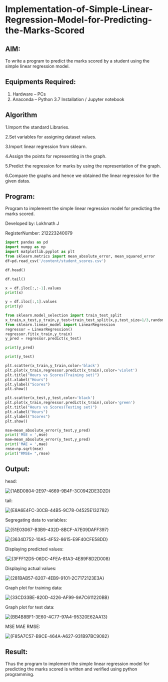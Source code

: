 # Implementation-of-Simple-Linear-Regression-Model-for-Predicting-the-Marks-Scored

## AIM:
To write a program to predict the marks scored by a student using the simple linear regression model.

## Equipments Required:
1. Hardware – PCs
2. Anaconda – Python 3.7 Installation / Jupyter notebook

## Algorithm
1.Import the standard Libraries.

2.Set variables for assigning dataset values.

3.Import linear regression from sklearn.

4.Assign the points for representing in the graph.

5.Predict the regression for marks by using the representation of the graph.

6.Compare the graphs and hence we obtained the linear regression for the given datas.

## Program:

Program to implement the simple linear regression model for predicting the marks scored.

Developed by: Lokhnath J

RegisterNumber: 212223240079

```python
import pandas as pd
import numpy as np
import matplotlib.pyplot as plt
from sklearn.metrics import mean_absolute_error, mean_squared_error
df=pd.read_csv('/content/student_scores.csv')

df.head()

df.tail()

x = df.iloc[:,:-1].values
print(x)

y = df.iloc[:,1].values
print(y)

from sklearn.model_selection import train_test_split
x_train,x_test,y_train,y_test=train_test_split(x,y,test_size=1/3,random_state=0)
from sklearn.linear_model import LinearRegression
regressor = LinearRegression()
regressor.fit(x_train,y_train)
y_pred = regressor.predict(x_test)

print(y_pred)

print(y_test)

plt.scatter(x_train,y_train,color='black')
plt.plot(x_train,regressor.predict(x_train),color='violet')
plt.title("Hours vs Scores(Training set)")
plt.xlabel("Hours")
plt.ylabel("Scores")
plt.show()

plt.scatter(x_test,y_test,color='black')
plt.plot(x_train,regressor.predict(x_train),color='green')
plt.title("Hours vs Scores(Testing set)")
plt.xlabel("Hours")
plt.ylabel("Scores")
plt.show()

mse=mean_absolute_error(y_test,y_pred)
print('MSE = ',mse)
mae=mean_absolute_error(y_test,y_pred)
print('MAE = ',mae)
rmse=np.sqrt(mse)
print("RMSE= ",rmse)
```
## Output:
head:

![{1ABD0804-2E97-4669-9B4F-3C0942DE3D2D}](https://github.com/user-attachments/assets/39e38f1b-56e2-4fd7-b22d-c15bcf434ab8)

tail:

![{E8A6E4FC-30CB-44B5-9C78-04525E132782}](https://github.com/user-attachments/assets/83c13f2e-721f-4c2a-b34d-809a00aa36d6)


Segregating data to variables:

![{51E03067-B3B9-432D-8BCF-A7E09DAFF397}](https://github.com/user-attachments/assets/091a1829-6201-4aaf-96de-bcf0d33ac744)

![{3634D752-10A5-4F52-8615-E9F40CFE58DD}](https://github.com/user-attachments/assets/ce8608cc-3a45-44cc-98bf-6f960168f264)

Displaying predicted values:

!![{3FFF12D5-06DC-4FEA-81A3-4E89F8D2D008}](https://github.com/user-attachments/assets/3f5ae6f8-f94f-49d9-8b28-1f1219e74779)


Displaying actual values:

![{281BAB57-8207-4EB9-9101-2C7172123E3A}](https://github.com/user-attachments/assets/fba7c58c-b9cb-444a-99ac-20c977cfabff)

Graph plot for training data:

![{33CD33BE-820D-4226-AF99-9A7C611220BB}](https://github.com/user-attachments/assets/d8fc522b-e564-4966-920a-e3800b771b3b)

Graph plot for test data:

![{BB4B8BF1-3E60-4C77-97A4-95320E62AA13}](https://github.com/user-attachments/assets/f4785621-e29d-4677-a08e-467def4f54b3)

MSE MAE RMSE:

![{F85A7C57-B9CE-464A-A627-931B97BC9082}](https://github.com/user-attachments/assets/49ea0a67-859a-4638-b63b-0824b3702baa)

## Result:
Thus the program to implement the simple linear regression model for predicting the marks scored is written and verified using python programming.
